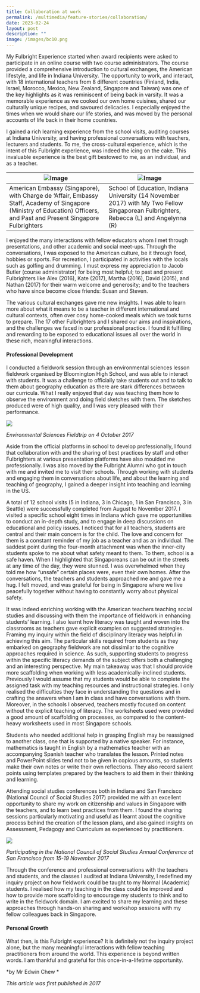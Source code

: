 ```yaml
---
title: Collaboration at work
permalink: /multimedia/feature-stories/collaboration/
date: 2023-02-24
layout: post
description: ""
image: /images/bc10.png
---
```

 
My Fulbright Experience started when award recipients were asked to participate in an online course with two course administrators. The course provided a comprehensive introduction to cultural exchanges, the American lifestyle, and life in Indiana University. The opportunity to work, and interact, with 18 international teachers from 8 different countries (Finland, India, Israel, Morocco, Mexico, New Zealand, Singapore and Taiwan) was one of the key highlights as it was reminiscent of being back in varsity. It was a memorable experience as we cooked our own home cuisines, shared our culturally unique recipes, and savoured delicacies. I especially enjoyed the times when we would share our life stories, and was moved by the personal accounts of life back in their home countries.  
  
I gained a rich learning experience from the school visits, auditing courses at Indiana University, and having professional conversations with teachers, lecturers and students. To me, the cross-cultural experience, which is the intent of this Fulbright experience, was indeed the icing on the cake. This invaluable experience is the best gift bestowed to me, as an individual, and as a teacher.  
  

| ![Image](https://staging.d2dfevnwgxersp.amplifyapp.com/images/prore31.png) | ![Image](https://staging.d2dfevnwgxersp.amplifyapp.com/images/prore32.png) |
| --- | --- |
| American Embassy (Singapore), with Charge de ‘Affair, Embassy Staff, Academy of Singapore (Ministry of Education) Officers, and Past and Present Singapore Fulbrighters | School of Education, Indiana University (14 November 2017) with My Two Fellow Singaporean Fulbrighters, Rebecca (L) and Angelynna (R) |

  
  
I enjoyed the many interactions with fellow educators whom I met through presentations, and other academic and social meet-ups. Through the conversations, I was exposed to the American culture, be it through food, hobbies or sports. For recreation, I participated in activities with the locals such as golfing and drumming. I must express my appreciation to Jacob Butler (course administrator) for being most helpful; to past and present Fulbrighters like Alex (2016), Kate (2017), Martha (2016), David (2015), and Nathan (2017) for their warm welcome and generosity; and to the teachers who have since become close friends: Susan and Steven.  
  
The various cultural exchanges gave me new insights. I was able to learn more about what it means to be a teacher in different international and cultural contexts, often over cosy home-cooked meals which we took turns to prepare. The 17 other Fulbrighters and I shared our aims and inspirations, and the challenges we faced in our professional practice. I found it fulfilling and rewarding to be exposed to educational issues all over the world in these rich, meaningful interactions.  
  
#### Professional Development  
  
I conducted a fieldwork session through an environmental sciences lesson fieldwork organised by Bloomington High School, and was able to interact with students. It was a challenge to officially take students out and to talk to them about geography education as there are stark differences between our curricula. What I really enjoyed that day was teaching them how to observe the environment and doing field sketches with them. The sketches produced were of high quality, and I was very pleased with their performance.  
  
![](https://staging.d2dfevnwgxersp.amplifyapp.com/images/prore33.png)  
  
_Environmental Sciences Fieldtrip on 4 October 2017_  
  
Aside from the official platforms in school to develop professionally, I found that collaboration with and the sharing of best practices by staff and other Fulbrighters at various presentation platforms have also moulded me professionally. I was also moved by the Fulbright Alumni who got in touch with me and invited me to visit their schools. Through working with students and engaging them in conversations about life, and about the learning and teaching of geography, I gained a deeper insight into teaching and learning in the US.  
  
A total of 12 school visits (5 in Indiana, 3 in Chicago, 1 in San Francisco, 3 in Seattle) were successfully completed from August to November 2017. I visited a specific school eight times in Indiana which gave me opportunities to conduct an in-depth study, and to engage in deep discussions on educational and policy issues. I noticed that for all teachers, students are central and their main concern is for the child. The love and concern for them is a constant reminder of my job as a teacher and as an individual. The saddest point during the four-month attachment was when the inner-city students spoke to me about what safety meant to them. To them, school is a safe haven. When I highlighted that Singaporeans can be out in the streets at any time of the day, they were stunned. I was overwhelmed when they told me how “unsafe” certain places were, even their own homes. After the conversations, the teachers and students approached me and gave me a hug. I felt moved, and was grateful for being in Singapore where we live peacefully together without having to constantly worry about physical safety.  
  
It was indeed enriching working with the American teachers teaching social studies and discussing with them the importance of fieldwork in enhancing students’ learning. I also learnt how literacy was taught and woven into the classrooms as teachers gave explicit examples on suggested strategies. Framing my inquiry within the field of disciplinary literacy was helpful in achieving this aim. The particular skills required from students as they embarked on geography fieldwork are not dissimilar to the cognitive approaches required in science. As such, supporting students to progress within the specific literacy demands of the subject offers both a challenging and an interesting perspective. My main takeaway was that I should provide more scaffolding when working with less academically-inclined students. Previously I would assume that my students would be able to complete the assigned task with my teaching resources and instructional strategies. I only realised the difficulties they face in understanding the questions and in crafting the answers when I am in class and have conversations with them. Moreover, in the schools I observed, teachers mostly focused on content without the explicit teaching of literacy. The worksheets used were provided a good amount of scaffolding on processes, as compared to the content-heavy worksheets used in most Singapore schools.  
  
Students who needed additional help in grasping English may be reassigned to another class, one that is supported by a native speaker. For instance, mathematics is taught in English by a mathematics teacher with an accompanying Spanish teacher who translates the lesson. Printed notes and PowerPoint slides tend not to be given in copious amounts, so students make their own notes or write their own reflections. They also record salient points using templates prepared by the teachers to aid them in their thinking and learning.  
  
Attending social studies conferences both in Indiana and San Francisco (National Council of Social Studies 2017) provided me with an excellent opportunity to share my work on citizenship and values in Singapore with the teachers, and to learn best practices from them. I found the sharing sessions particularly motivating and useful as I learnt about the cognitive process behind the creation of the lesson plans, and also gained insights on Assessment, Pedagogy and Curriculum as experienced by practitioners.  
  
![](https://staging.d2dfevnwgxersp.amplifyapp.com/images/prore34.png)  
  
_Participating in the National Council of Social Studies Annual Conference at San Francisco from 15-19 November 2017_  
  
Through the conference and professional conversations with the teachers and students, and the classes I audited at Indiana University, I redefined my inquiry project on how fieldwork could be taught to my Normal (Academic) students. I realised how my teaching in the class could be improved and how to provide more scaffolding to encourage my students to think and to write in the fieldwork domain. I am excited to share my learning and these approaches through hands-on sharing and workshop sessions with my fellow colleagues back in Singapore.  
  
#### Personal Growth  
  
What then, is this Fulbright experience? It is definitely not the inquiry project alone, but the many meaningful interactions with fellow teaching practitioners from around the world. This experience is beyond written words. I am thankful and grateful for this once-in-a-lifetime opportunity.

*by Mr Edwin Chew * 

*This article was first published in 2017*